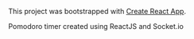 This project was bootstrapped with [Create React App](https://github.com/facebook/create-react-app).

Pomodoro timer created using ReactJS and Socket.io
